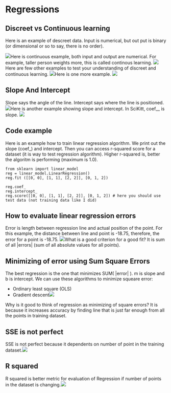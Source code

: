 # Regressions

## Discreet vs Continuous learning

Here is an example of descreet data. Input is numerical, but out put is binary \(or dimensional or so to say, there is no order\).

![](/assets/regression-discrete.png)Here is continuous example, both input and output are numerical. For example, taller person weights more, this is called continous learning. ![](/assets/regression-continous.png)Here are few other examples to test your understanding of discreet and continuous learning. ![](/assets/regression-examples.png)Here is one more example. ![](/assets/regression-example2.png)

## Slope And Intercept

Slope says the angle of the line. Intercept says where the line is positioned. ![](/assets/slope-intercept.png)Here is another example showing slope and intercept. In SciKitt, coef\_\_ is slope. ![](/assets/slope-intercept-2.png)

## Code example

Here is an example how to train linear regression algorithm. We print out the slope \(coef\_\) and intercept. Then you can access r-squared score for a dataset \(it is way to test regression algorithm\). Higher r-squared is, better the algoritm is performing \(maximum is 1.0\).

```
from sklearn import linear_model
reg = linear_model.LinearRegression()
reg.fit ([[0, 0], [1, 1], [2, 2]], [0, 1, 2])

reg.coef_
reg.intercept_
reg.score([[0, 0], [1, 1], [2, 2]], [0, 1, 2]) # here you should use test data (not training data like I did)
```

## How to evaluate linear regression errors

Error is length between regression line and actual position of the point. For this example, the distance between line and point is -18.75, therefore, the error for a point is -18.75. ![](/assets/regression-error.png)What is a good criterion for a good fit? It is sum of all \|errors\| \(sum of all absolute values for all points\).

## Minimizing of error using Sum Square Errors

The best regression is the one that minimizes SUM\( \|error\| \). m is slope and b is intercept. We can use these algorithms to minimize squeare error:

* Ordinary least square \(OLS\)
* Gradient descent![](/assets/regression-min.png)

Why is it good to think of regression as minimizing of square errors? It is because it increases accuracy by finding line that is just far enough from all the points in training dataset.

## SSE is not perfect

SSE is not perfect because it dependents on number of point in the training dataset.![](/assets/sse-isntperfect.png)

## R squared

R squared is better metric for evaluation of Regression if number of points in the dataset is changing.![](/assets/r-squared.png) 

